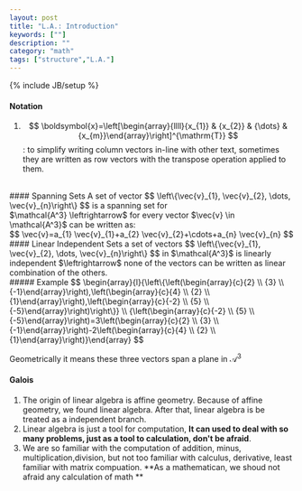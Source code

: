 ```yaml
---
layout: post
title: "L.A.: Introduction"
keywords: [""]
description: ""
category: "math"
tags: ["structure","L.A."]
---
```

{% include JB/setup %}

#### Notation
1. $$
\boldsymbol{x}=\left[\begin{array}{llll}{x_{1}} & {x_{2}} & {\dots} &
{x_{m}}\end{array}\right]^{\mathrm{T}}
$$: to simplify writing column vectors in-line with other text, sometimes they
are written as row vectors with the transpose operation applied to them.


<br />
#### Spanning Sets
A set of vector $$
\left\{\vec{v}_{1}, \vec{v}_{2}, \dots, \vec{v}_{n}\right\}
$$ is a spanning set for <br />
$\mathcal{A^3} \leftrightarrow$ for every vector $\vec{v} \in \mathcal{A^3}$ 
can be written as: <br />
$$
\vec{v}=a_{1} \vec{v}_{1}+a_{2} \vec{v}_{2}+\cdots+a_{n} \vec{v}_{n}
$$


<br />
#### Linear Independent Sets
a set of vectors 
$$
\left\{\vec{v}_{1}, \vec{v}_{2}, \dots, \vec{v}_{n}\right\}
$$
in $\mathcal{A^3}$ is linearly independent
$\leftrightarrow$ none of the vectors can be written as linear combination of
the others.



<br />
##### Example
$$
\begin{array}{l}{\left\{\left(\begin{array}{c}{2} \\ {3} \\
{-1}\end{array}\right),\left(\begin{array}{c}{4} \\ {2} \\
{1}\end{array}\right),\left(\begin{array}{c}{-2} \\ {5} \\
{-5}\end{array}\right)\right\}} \\ {\left(\begin{array}{c}{-2} \\ {5} \\
{-5}\end{array}\right)=3\left(\begin{array}{c}{2} \\ {3} \\
{-1}\end{array}\right)-2\left(\begin{array}{c}{4} \\ {2} \\
{1}\end{array}\right)}\end{array}
$$

Geometrically it means these three vectors span a plane in $\mathcal{A^3}$


#### Galois
1. The origin of linear algebra is affine geometry. Because of affine geometry,
   we found linear algebra. After that, linear algebra is be treated as a
   independent branch.
2. Linear algebra is just a tool for computation, **It can used to deal with so
   many problems, just as a tool to calculation, don't be afraid**.
3. We are so familiar with the computation of addition, minus,
   multiplication,division, but not too familiar with calculus, derivative,
   least familiar with matrix compuation. **As a mathematican, we shoud not
   afraid any calculation of math **
